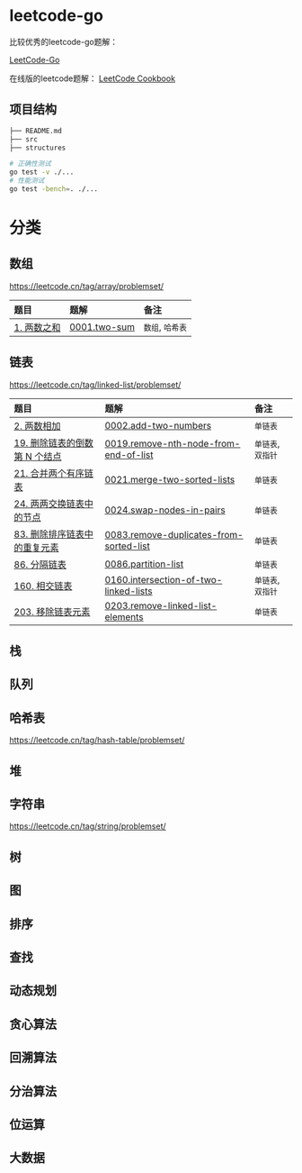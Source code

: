 # leetcode-go

比较优秀的leetcode-go题解：

[LeetCode-Go](https://github.com/halfrost/LeetCode-Go)

在线版的leetcode题解：
[LeetCode Cookbook](https://books.halfrost.com/leetcode/)

## 项目结构

```bash
├── README.md
├── src
├── structures
```

```bash
# 正确性测试
go test -v ./...
# 性能测试
go test -bench=. ./...
```

# 分类

## 数组

<https://leetcode.cn/tag/array/problemset/>

| 题目 | 题解 | 备注 |
| :--- | :--- | :--- |
| [1. 两数之和](https://leetcode-cn.com/problems/two-sum/) | [0001.two-sum](src/0001.two-sum) | `数组`, `哈希表` |

## 链表

<https://leetcode.cn/tag/linked-list/problemset/>

| 题目 | 题解 | 备注 |
| :--- | :--- | :--- |
| [2. 两数相加](https://leetcode-cn.com/problems/add-two-numbers/) | [0002.add-two-numbers](src/0002.add-two-numbers) | `单链表` |
| [19. 删除链表的倒数第 N 个结点](https://leetcode-cn.com/problems/remove-nth-node-from-end-of-list/) | [0019.remove-nth-node-from-end-of-list](src/0019.remove-nth-node-from-end-of-list) | `单链表`, `双指针` |
| [21. 合并两个有序链表](https://leetcode-cn.com/problems/merge-two-sorted-lists/) | [0021.merge-two-sorted-lists](src/0021.merge-two-sorted-lists) | `单链表` |
| [24. 两两交换链表中的节点](https://leetcode-cn.com/problems/swap-nodes-in-pairs/) | [0024.swap-nodes-in-pairs](src/0024.swap-nodes-in-pairs) | `单链表` |
| [83. 删除排序链表中的重复元素](https://leetcode-cn.com/problems/remove-duplicates-from-sorted-list/) | [0083.remove-duplicates-from-sorted-list](src/0083.remove-duplicates-from-sorted-list) | `单链表` |
| [86. 分隔链表](https://leetcode-cn.com/problems/partition-list/) | [0086.partition-list](src/0086.partition-list) | `单链表` |
| [160. 相交链表](https://leetcode-cn.com/problems/intersection-of-two-linked-lists/) | [0160.intersection-of-two-linked-lists](src/0160.intersection-of-two-linked-lists) | `单链表`, `双指针` |
| [203. 移除链表元素](https://leetcode-cn.com/problems/remove-linked-list-elements/) | [0203.remove-linked-list-elements](src/0203.remove-linked-list-elements) | `单链表` |

## 栈

## 队列

## 哈希表

<https://leetcode.cn/tag/hash-table/problemset/>

## 堆

## 字符串

<https://leetcode.cn/tag/string/problemset/>

## 树

## 图

## 排序

## 查找

## 动态规划

## 贪心算法

## 回溯算法

## 分治算法

## 位运算

## 大数据
